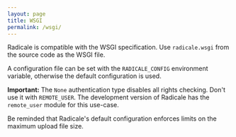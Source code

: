 ```yaml
---
layout: page
title: WSGI
permalink: /wsgi/
---
```


Radicale is compatible with the WSGI specification. Use `radicale.wsgi` from
the source code as the WSGI file.

A configuration file can be set with the `RADICALE_CONFIG` environment variable,
otherwise the default configuration is used.

**Important:** The `None` authentication type disables all rights checking.
Don't use it with `REMOTE_USER`. The development version of Radicale has
the `remote_user` module for this use-case.

Be reminded that Radicale's default configuration enforces limits on the
maximum upload file size.

